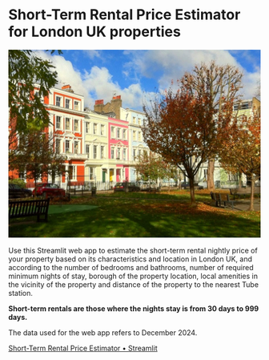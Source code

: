 # Short-Term Rental Price Estimator for London UK properties

![](london-properties.jpg "london-properties.jpg")

Use this Streamlit web app to estimate the short-term rental nightly price of your property based on its characteristics and location in London UK, and according to the number of bedrooms and bathrooms, number of required minimum nights of stay, borough of the property location, local amenities in the vicinity of the property and distance of the property to the nearest Tube station. 

**Short-term rentals are those where the nights stay is from 30 days to 999 days.**

The data used for the web app refers to December 2024.

[Short-Term Rental Price Estimator &bull; Streamlit](https://rental-pricing-app.streamlit.app/ "https://rental-pricing-app.streamlit.app/")
